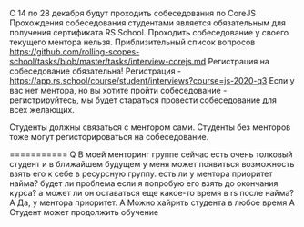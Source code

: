 С 14 по 28 декабря будут проходить собеседования по CoreJS
Прохождения собеседования студентами является обязательным для получения сертификата RS School. 
Проходить собеседование у своего текущего ментора нельзя. 
Приблизительный список вопросов https://github.com/rolling-scopes-school/tasks/blob/master/tasks/interview-corejs.md
Регистрация на собеседование обязательна! 
Регистрация - https://app.rs.school/course/student/interviews?course=js-2020-q3
Если у вас нет ментора, но вы хотите пройти собеседование - регистрируйтесь, мы будет стараться провести собеседование для всех желающих.

Студенты должны связаться с ментором сами.
Студенты без менторов тоже могут регисторироваться на собеседование. 

===========
Q В моей менторинг группе сейчас есть очень толковый студент и в ближайшем будущем у меня может появиться возможность взять его к себе в ресурсную группу.
   есть ли у ментора  приоритет найма? будет ли проблема если я попробую его взять до окончания курса? а может ли он оставаться еще какое-то время в rs после найма?
A Да, у ментора приоритет.
A Можно хайрить студента в любое время
А Студент может продолжить обучение 
